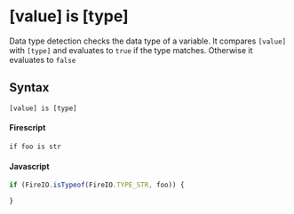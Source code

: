 [value] is [type]
=================

Data type detection checks the data type of a variable. It compares `[value]` with `[type]` and evaluates to `true` if the type matches. Otherwise it evaluates to `false`

Syntax
------

```
[value] is [type]
```

#### Firescript

```fire
if foo is str
```

#### Javascript

```js
if (FireIO.isTypeof(FireIO.TYPE_STR, foo)) {

}
```
